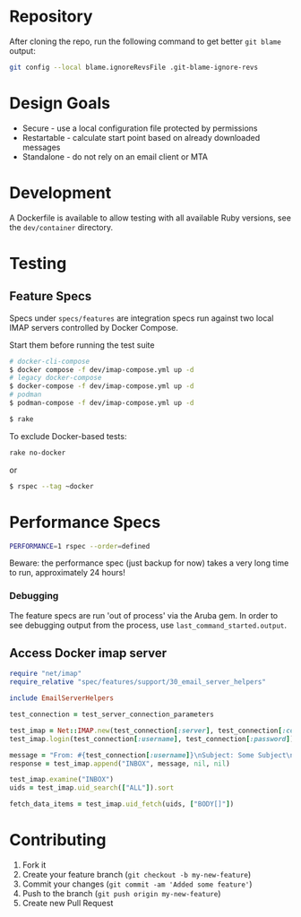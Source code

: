 # Repository

After cloning the repo, run the following command to get
better `git blame` output:

```sh
git config --local blame.ignoreRevsFile .git-blame-ignore-revs
```

# Design Goals

* Secure - use a local configuration file protected by permissions
* Restartable - calculate start point based on already downloaded messages
* Standalone - do not rely on an email client or MTA

# Development

A Dockerfile is available to allow testing with all available Ruby versions,
see the `dev/container` directory.

# Testing

## Feature Specs

Specs under `specs/features` are integration specs run against
two local IMAP servers controlled by Docker Compose.

Start them before running the test suite

```sh
# docker-cli-compose
$ docker compose -f dev/imap-compose.yml up -d
# legacy docker-compose
$ docker-compose -f dev/imap-compose.yml up -d
# podman
$ podman-compose -f dev/imap-compose.yml up -d
```

```sh
$ rake
```

To exclude Docker-based tests:

```sh
rake no-docker
```

or

```sh
$ rspec --tag ~docker
```

# Performance Specs

```sh
PERFORMANCE=1 rspec --order=defined
```

Beware: the performance spec (just backup for now) takes a very
long time to run, approximately 24 hours!

### Debugging

The feature specs are run 'out of process' via the Aruba gem.
In order to see debugging output from the process,
use `last_command_started.output`.

## Access Docker imap server

```ruby
require "net/imap"
require_relative "spec/features/support/30_email_server_helpers"

include EmailServerHelpers

test_connection = test_server_connection_parameters

test_imap = Net::IMAP.new(test_connection[:server], test_connection[:connection_options])
test_imap.login(test_connection[:username], test_connection[:password])

message = "From: #{test_connection[:username]}\nSubject: Some Subject\n\nHello!\n"
response = test_imap.append("INBOX", message, nil, nil)

test_imap.examine("INBOX")
uids = test_imap.uid_search(["ALL"]).sort

fetch_data_items = test_imap.uid_fetch(uids, ["BODY[]"])
```

# Contributing

1. Fork it
2. Create your feature branch (`git checkout -b my-new-feature`)
3. Commit your changes (`git commit -am 'Added some feature'`)
4. Push to the branch (`git push origin my-new-feature`)
5. Create new Pull Request
